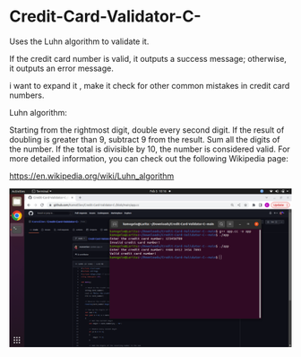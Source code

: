 # Credit-Card-Validator-C-

Uses the Luhn algorithm to validate it.

If the credit card number is valid, it outputs a success message; otherwise, it outputs an error message.

i want to expand it , make it check for other common mistakes in credit card numbers. 


Luhn algorithm:

Starting from the rightmost digit, double every second digit.
If the result of doubling is greater than 9, subtract 9 from the result.
Sum all the digits of the number.
If the total is divisible by 10, the number is considered valid.
For more detailed information, you can check out the following Wikipedia page:

https://en.wikipedia.org/wiki/Luhn_algorithm

![Alt Text](https://github.com/KamoEllen/Credit-Card-Validator-C-/blob/main/Screenshot%20from%202023-02-05%2010-16-32.png)
